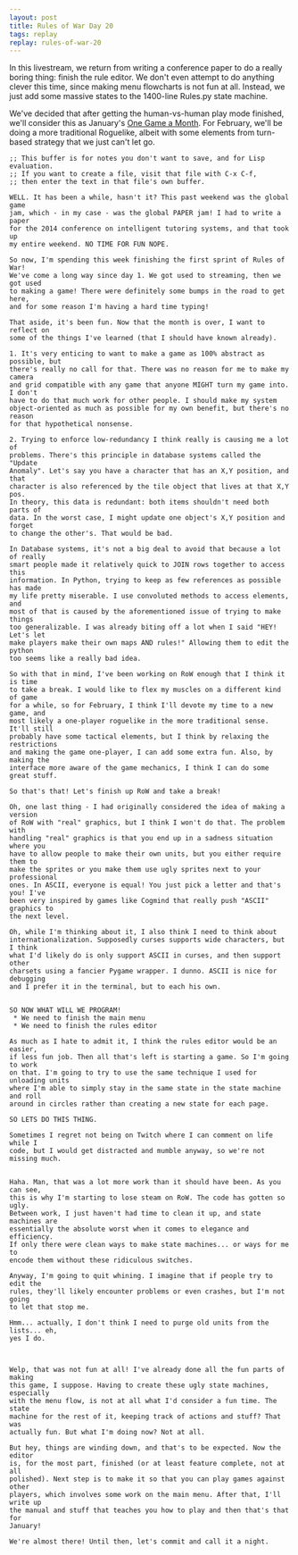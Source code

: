 ```yaml
---
layout: post
title: Rules of War Day 20
tags: replay
replay: rules-of-war-20
---
```

In this livestream, we return from writing a conference paper to do a really
boring thing: finish the rule editor. We don't even attempt to do anything clever
this time, since making menu flowcharts is not fun at all. Instead, we just add
some massive states to the 1400-line Rules.py state machine.

We've decided that after getting the human-vs-human play mode finished, we'll
consider this as January's [One Game a Month](http://onegameamonth.com). For
February, we'll be doing a more traditional Roguelike, albeit with some elements
from turn-based strategy that we just can't let go.

    ;; This buffer is for notes you don't want to save, and for Lisp evaluation.
    ;; If you want to create a file, visit that file with C-x C-f,
    ;; then enter the text in that file's own buffer.

    WELL. It has been a while, hasn't it? This past weekend was the global game
    jam, which - in my case - was the global PAPER jam! I had to write a paper
    for the 2014 conference on intelligent tutoring systems, and that took up
    my entire weekend. NO TIME FOR FUN NOPE.

    So now, I'm spending this week finishing the first sprint of Rules of War!
    We've come a long way since day 1. We got used to streaming, then we got used
    to making a game! There were definitely some bumps in the road to get here,
    and for some reason I'm having a hard time typing!

    That aside, it's been fun. Now that the month is over, I want to reflect on
    some of the things I've learned (that I should have known already).

    1. It's very enticing to want to make a game as 100% abstract as possible, but
    there's really no call for that. There was no reason for me to make my camera
    and grid compatible with any game that anyone MIGHT turn my game into. I don't
    have to do that much work for other people. I should make my system
    object-oriented as much as possible for my own benefit, but there's no reason
    for that hypothetical nonsense.

    2. Trying to enforce low-redundancy I think really is causing me a lot of
    problems. There's this principle in database systems called the "Update
    Anomaly". Let's say you have a character that has an X,Y position, and that
    character is also referenced by the tile object that lives at that X,Y pos.
    In theory, this data is redundant: both items shouldn't need both parts of
    data. In the worst case, I might update one object's X,Y position and forget
    to change the other's. That would be bad.

    In Database systems, it's not a big deal to avoid that because a lot of really
    smart people made it relatively quick to JOIN rows together to access this
    information. In Python, trying to keep as few references as possible has made
    my life pretty miserable. I use convoluted methods to access elements, and 
    most of that is caused by the aforementioned issue of trying to make things
    too generalizable. I was already biting off a lot when I said "HEY! Let's let
    make players make their own maps AND rules!" Allowing them to edit the python
    too seems like a really bad idea.

    So with that in mind, I've been working on RoW enough that I think it is time
    to take a break. I would like to flex my muscles on a different kind of game
    for a while, so for February, I think I'll devote my time to a new game, and
    most likely a one-player roguelike in the more traditional sense. It'll still
    probably have some tactical elements, but I think by relaxing the restrictions
    and making the game one-player, I can add some extra fun. Also, by making the
    interface more aware of the game mechanics, I think I can do some great stuff.

    So that's that! Let's finish up RoW and take a break!

    Oh, one last thing - I had originally considered the idea of making a version
    of RoW with "real" graphics, but I think I won't do that. The problem with
    handling "real" graphics is that you end up in a sadness situation where you
    have to allow people to make their own units, but you either require them to
    make the sprites or you make them use ugly sprites next to your professional
    ones. In ASCII, everyone is equal! You just pick a letter and that's you! I've
    been very inspired by games like Cogmind that really push "ASCII" graphics to
    the next level.

    Oh, while I'm thinking about it, I also think I need to think about
    internationalization. Supposedly curses supports wide characters, but I think
    what I'd likely do is only support ASCII in curses, and then support other
    charsets using a fancier Pygame wrapper. I dunno. ASCII is nice for debugging
    and I prefer it in the terminal, but to each his own.


    SO NOW WHAT WILL WE PROGRAM!
     * We need to finish the main menu
     * We need to finish the rules editor

    As much as I hate to admit it, I think the rules editor would be an easier,
    if less fun job. Then all that's left is starting a game. So I'm going to work
    on that. I'm going to try to use the same technique I used for unloading units
    where I'm able to simply stay in the same state in the state machine and roll
    around in circles rather than creating a new state for each page.

    SO LETS DO THIS THING.

    Sometimes I regret not being on Twitch where I can comment on life while I
    code, but I would get distracted and mumble anyway, so we're not missing much.


    Haha. Man, that was a lot more work than it should have been. As you can see,
    this is why I'm starting to lose steam on RoW. The code has gotten so ugly.
    Between work, I just haven't had time to clean it up, and state machines are
    essentially the absolute worst when it comes to elegance and efficiency.
    If only there were clean ways to make state machines... or ways for me to
    encode them without these ridiculous switches.

    Anyway, I'm going to quit whining. I imagine that if people try to edit the
    rules, they'll likely encounter problems or even crashes, but I'm not going
    to let that stop me.

    Hmm... actually, I don't think I need to purge old units from the lists... eh,
    yes I do.



    Welp, that was not fun at all! I've already done all the fun parts of making
    this game, I suppose. Having to create these ugly state machines, especially
    with the menu flow, is not at all what I'd consider a fun time. The state
    machine for the rest of it, keeping track of actions and stuff? That was
    actually fun. But what I'm doing now? Not at all.

    But hey, things are winding down, and that's to be expected. Now the editor
    is, for the most part, finished (or at least feature complete, not at all
    polished). Next step is to make it so that you can play games against other
    players, which involves some work on the main menu. After that, I'll write up
    the manual and stuff that teaches you how to play and then that's that for
    January!

    We're almost there! Until then, let's commit and call it a night.

